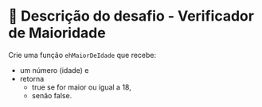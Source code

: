 # 📄 Descrição do desafio - Verificador de Maioridade

Crie uma função `ehMaiorDeIdade` que recebe:
- um número (idade) e 
- retorna 
    - true se for maior ou igual a 18, 
    - senão false.
